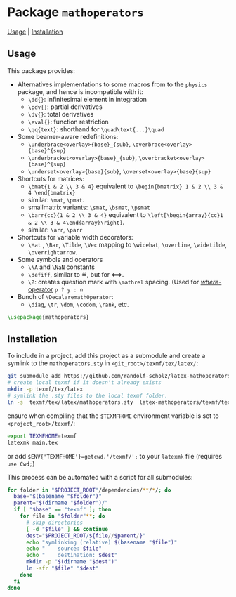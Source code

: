 # Package `mathoperators`

[Usage](#usage) | [Installation](#installation)

## Usage

This package provides:

- Alternatives implementations to some macros from to the `physics` package, and hence is incompatible with it:
  - `\dd{}`: infinitesimal element in integration
  - `\pdv{}`: partial derivatives
  - `\dv{}`: total derivatives
  - `\eval{}`: function restriction
  - `\qq{text}`: shorthand for `\quad\text{...}\quad`
- Some beamer-aware redefinitions:
  - `\underbrace<overlay>{base}_{sub}`, `\overbrace<overlay>{base}^{sup}`
  - `\underbracket<overlay>{base}_{sub}`, `\overbracket<overlay>{base}^{sup}`
  - `\underset<overlay>{base}{sub}`, `\overset<overlay>{base}{sup}`
- Shortcuts for matrices:
  - `\bmat{1 & 2 \\ 3 & 4}` equivalent to `\begin{bmatrix} 1 & 2 \\ 3 & 4 \end{bmatrix}`
  - similar: `\mat`, `\pmat`.
  - smallmatrix variants: `\smat`, `\bsmat`, `\psmat`
  - `\barr{cc}{1 & 2 \\ 3 & 4}` equivalent to `\left[\begin{array}{cc}1 & 2 \\ 3 & 4\end{array}\right]`.
  - similar: `\arr`, `\parr`
- Shortcuts for variable width decorators:
  - `\Hat` , `\Bar`, `\Tilde`, `\Vec` mapping to `\widehat`, `\overline`, `\widetilde`, `\overrightarrow`.
- Some symbols and operators
  - `\NA` and `\NaN` constants
  - `\defiff`, similar to ≝, but for ⟺.
  - `\?`: creates question mark with `\mathrel` spacing. (Used for [*where*-operator](https://en.wikipedia.org/wiki/Ternary_conditional_operator) `p ? y : n`
- Bunch of `\DecalaremathOperator`:
  - `\diag`, `\tr`, `\dom`, `\codom`, `\rank`, etc.


```tex
\usepackage{mathoperators}
```




## Installation

To include in a project, add this project as a submodule and create a symlink to the `mathoperators.sty` in `<git_root>/texmf/tex/latex/`:

```bash
git submodule add https://github.com/randolf-scholz/latex-mathoperators.git
# create local texmf if it doesn't already exists
mkdir -p texmf/tex/latex
# symlink the .sty files to the local texmf folder.
ln -s  texmf/tex/latex/mathoperators.sty  latex-mathoperators/texmf/tex/latex/mathoperators.sty
```

ensure when compiling that the `$TEXMFHOME` environment variable is set to `<project_root>/texmf/`:

```bash
export TEXMFHOME=texmf
latexmk main.tex
```

or add `$ENV{'TEXMFHOME'}=getcwd.'/texmf/';` to your `latexmk` file (requires `use Cwd;`)

This process can be automated with a script for all submodules:

```bash
for folder in "$PROJECT_ROOT"/dependencies/**/*/; do
  base="$(basename "$folder")"
  parent="$(dirname "$folder")/"
  if [ "$base" == "texmf" ]; then
    for file in "$folder"**; do
      # skip directories
      [ -d "$file" ] && continue
      dest="$PROJECT_ROOT/${file//$parent/}"
      echo "symlinking (relative) $(basename "$file")"
      echo "	source: $file"
      echo "	destination: $dest"
      mkdir -p "$(dirname "$dest")"
      ln -sfr "$file" "$dest"
    done
  fi
done
```







